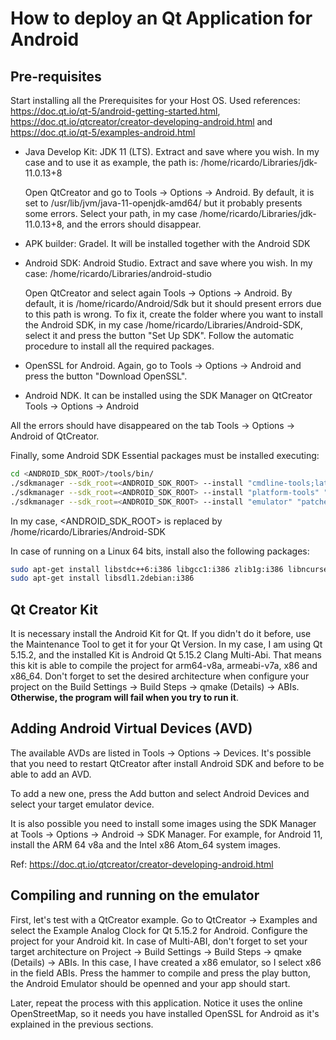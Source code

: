 # How to deploy an Qt Application for Android

## Pre-requisites 
Start installing all the Prerequisites for your Host OS. Used references: https://doc.qt.io/qt-5/android-getting-started.html, https://doc.qt.io/qtcreator/creator-developing-android.html and https://doc.qt.io/qt-5/examples-android.html

* Java Develop Kit: JDK 11 (LTS). Extract and save where you wish. In my case and to use it as example, the path is: /home/ricardo/Libraries/jdk-11.0.13+8
    
    Open QtCreator and go to Tools -> Options -> Android. By default, it is set to /usr/lib/jvm/java-11-openjdk-amd64/ but it probably presents some errors. Select your path, in my case /home/ricardo/Libraries/jdk-11.0.13+8, and the errors should disappear.


* APK builder: Gradel. It will be installed together with the Android SDK

* Android SDK: Android Studio. Extract and save where you wish. In my case: /home/ricardo/Libraries/android-studio

    Open QtCreator and select again Tools -> Options -> Android. By default, it is /home/ricardo/Android/Sdk but it should present errors due to this path is wrong. To fix it, create the folder where you want to install the Android SDK, in my case /home/ricardo/Libraries/Android-SDK, select it and press the button "Set Up SDK". Follow the automatic procedure to install all the required packages.

* OpenSSL for Android. Again, go to Tools -> Options -> Android and press the button "Download OpenSSL".

* Android NDK. It can be installed using the SDK Manager on QtCreator Tools -> Options -> Android

All the errors should have disappeared on the tab Tools -> Options -> Android of QtCreator.

Finally, some Android SDK Essential packages must be installed executing:

```bash
cd <ANDROID_SDK_ROOT>/tools/bin/
./sdkmanager --sdk_root=<ANDROID_SDK_ROOT> --install "cmdline-tools;latest"
./sdkmanager --sdk_root=<ANDROID_SDK_ROOT> --install "platform-tools" "platforms;android-29" "build-tools;29.0.2" "ndk;21.3.6528147"
./sdkmanager --sdk_root=<ANDROID_SDK_ROOT> --install "emulator" "patcher;v4"
```
In my case, <ANDROID_SDK_ROOT> is replaced by /home/ricardo/Libraries/Android-SDK

In case of running on a Linux 64 bits, install also the following packages:

```bash
sudo apt-get install libstdc++6:i386 libgcc1:i386 zlib1g:i386 libncurses5:i386
sudo apt-get install libsdl1.2debian:i386
```

## Qt Creator Kit

It is necessary install the Android Kit for Qt. If you didn't do it before, use the Maintenance Tool to get it for your Qt Version. In my case, I am using Qt 5.15.2, and the installed Kit is Android Qt 5.15.2 Clang Multi-Abi. That means this kit is able to compile the project for arm64-v8a, armeabi-v7a, x86 and x86_64. Don't forget to set the desired architecture when configure your project on the Build Settings -> Build Steps -> qmake (Details) -> ABIs. **Otherwise, the program will fail when you try to run it**.

## Adding Android Virtual Devices (AVD)

The available AVDs are listed in Tools -> Options -> Devices. It's possible that you need to restart QtCreator after install Android SDK and before to be able to add an AVD. 

To add a new one, press the Add button and select Android Devices and select your target emulator device.

It is also possible you need to install some images using the SDK Manager at Tools -> Options -> Android -> SDK Manager. For example, for Android 11, install the ARM 64 v8a and the Intel x86 Atom_64 system images.

Ref: https://doc.qt.io/qtcreator/creator-developing-android.html

## Compiling and running on the emulator

First, let's test with a QtCreator example. Go to QtCreator -> Examples and select the Example Analog Clock for Qt 5.15.2 for Android. Configure the project for your Android kit. In case of Multi-ABI, don't forget to set your target architecture on Project -> Build Settings -> Build Steps -> qmake (Details) -> ABIs. In this case, I have created a x86 emulator, so I select x86 in the field ABIs. Press the hammer to compile and press the play button, the Android Emulator should be openned and your app should start.

Later, repeat the process with this application. Notice it uses the online OpenStreetMap, so it needs you have installed OpenSSL for Android as it's explained in the previous sections.
